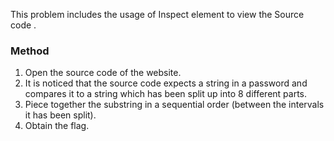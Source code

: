This problem includes the usage of Inspect element to view the Source code .

### Method
1) Open the source code of the website.
2)  It is noticed that the source code expects a string in a password and compares it to a string which has been split up into 8 different parts.
3) Piece together the substring in a sequential order (between the intervals it has been split).
4) Obtain the flag.
